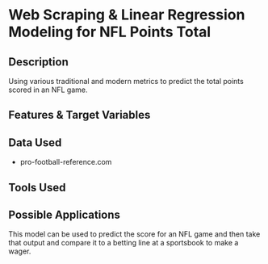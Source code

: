 # Web Scraping & Linear Regression Modeling for NFL Points Total

## Description

Using various traditional and modern metrics to predict the total points scored in an NFL game.

## Features & Target Variables



## Data Used

- pro-football-reference.com

## Tools Used



## Possible Applications

This model can be used to predict the score for an NFL game and then take that output and compare it to a betting line at a sportsbook to make a wager.
